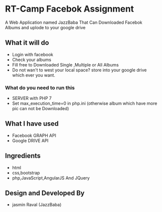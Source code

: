 # RT-Camp Facebok Assignment
A Web Application named JazzBaba That Can Downloaded Facebok Albums and uplode to your google drive

## What it will do
* Login with facebook
* Check your albums
* Fill free to Downloaded Single ,Multiple or All Albums 
* Do not wan't to west your local space? store into your google drive which ever you want.

### What do you need to run this

- SERVER with PHP 7 
- Set max_execution_time=0 in php.ini (otherwise album which have more pic can not be Downloaded) 

## What I have used
* Facebook GRAPH API
* Google DRIVE API

## Ingredients
* html
* css,bootstrap
* php,JavaScript,AngularJS And JQuery
 
## Design and Developed By
* jasmin Raval (JazzBaba)
